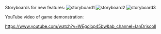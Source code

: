Storyboards for new features:
![storyboard1](https://github.com/user-attachments/assets/f4d2011b-6c07-45ec-a03c-9014037fbc2d)
![storyboard2](https://github.com/user-attachments/assets/dde0da6f-171c-4823-a90a-2ca5cd84b81b)
![storyboard3](https://github.com/user-attachments/assets/9cd7901b-3d5d-4b1d-b663-62f7fed91398)

YouTube video of game demonstration:

https://www.youtube.com/watch?v=WEgcibp45bw&ab_channel=IanDriscoll
